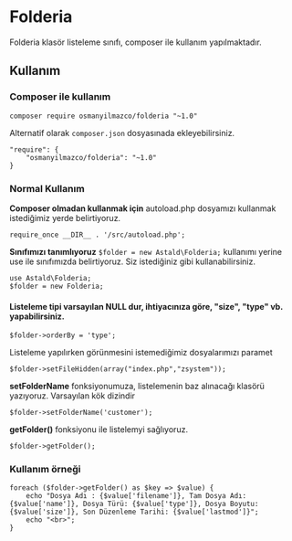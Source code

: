 # Folderia
Folderia klasör listeleme sınıfı, composer ile kullanım yapılmaktadır.

## Kullanım
### Composer ile kullanım

```composer require osmanyilmazco/folderia "~1.0"```

Alternatif olarak ```composer.json``` dosyasınada ekleyebilirsiniz.
```
"require": {
    "osmanyilmazco/folderia": "~1.0"
}
```

### Normal Kullanım
**Composer olmadan kullanmak için** autoload.php dosyamızı kullanmak istediğimiz yerde belirtiyoruz.
```
require_once __DIR__ . '/src/autoload.php';
```

**Sınıfımızı tanımlıyoruz** ```$folder = new Astald\Folderia;``` kullanımı yerine use ile sınıfımızda belirtiyoruz.  Siz istediğiniz gibi kullanabilirsiniz.
```
use Astald\Folderia;
$folder = new Folderia;
```

#### Listeleme tipi varsayılan NULL dur, ihtiyacınıza göre, **"size", "type"** vb. yapabilirsiniz.

```
$folder->orderBy = 'type';
```

Listeleme yapılırken görünmesini istemediğimiz dosyalarımızı paramet
```
$folder->setFileHidden(array("index.php","zsystem"));
```

**setFolderName** fonksiyonumuza, listelemenin baz alınacağı klasörü yazıyoruz. Varsayılan kök dizindir
```
$folder->setFolderName('customer');
```

**getFolder()** fonksiyonu ile listelemyi sağlıyoruz.
```
$folder->getFolder();
```

### Kullanım örneği
```
foreach ($folder->getFolder() as $key => $value) {
	echo "Dosya Adı : {$value['filename']}, Tam Dosya Adı: {$value['name']}, Dosya Türü: {$value['type']}, Dosya Boyutu: {$value['size']}, Son Düzenleme Tarihi: {$value['lastmod']}";
	echo "<br>";
}
```
